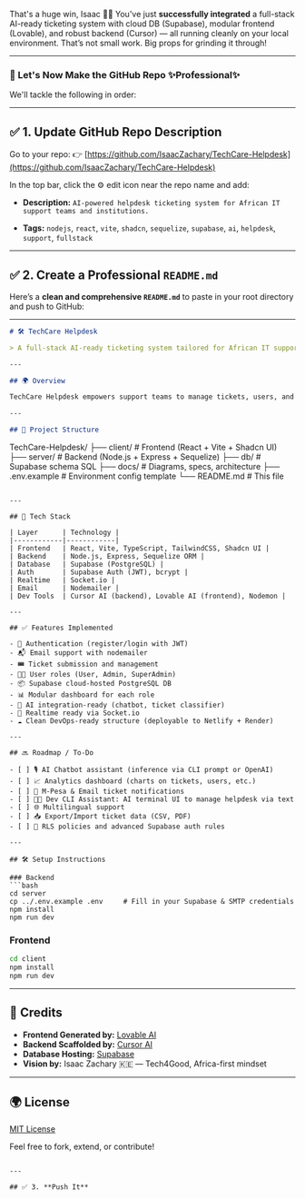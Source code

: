 That's a huge win, Isaac 🎉👏
You've just **successfully integrated** a full-stack AI-ready ticketing system with cloud DB (Supabase), modular frontend (Lovable), and robust backend (Cursor) — all running cleanly on your local environment. That’s not small work. Big props for grinding it through!

---

### 🧠 Let's Now Make the GitHub Repo ✨Professional✨

We'll tackle the following in order:

---

## ✅ 1. **Update GitHub Repo Description**

Go to your repo:
👉 [https://github.com/IsaacZachary/TechCare-Helpdesk](https://github.com/IsaacZachary/TechCare-Helpdesk)

In the top bar, click the ⚙️ edit icon near the repo name and add:

* **Description:**
  `AI-powered helpdesk ticketing system for African IT support teams and institutions.`

* **Tags:**
  `nodejs`, `react`, `vite`, `shadcn`, `sequelize`, `supabase`, `ai`, `helpdesk`, `support`, `fullstack`

---

## ✅ 2. **Create a Professional `README.md`**

Here’s a **clean and comprehensive `README.md`** to paste in your root directory and push to GitHub:

---

```md
# 🛠️ TechCare Helpdesk

> A full-stack AI-ready ticketing system tailored for African IT support teams, educational institutions, and service desks. Built with ❤️ using modern developer tools.

---

## 🌍 Overview

TechCare Helpdesk empowers support teams to manage tickets, users, and real-time communications in a fast, clean interface — with Supabase cloud DB, React + Vite frontend, and Node.js backend.

---

## 📁 Project Structure

```

TechCare-Helpdesk/
├── client/         # Frontend (React + Vite + Shadcn UI)
├── server/         # Backend (Node.js + Express + Sequelize)
├── db/             # Supabase schema SQL
├── docs/           # Diagrams, specs, architecture
├── .env.example    # Environment config template
└── README.md       # This file

````

---

## 🔧 Tech Stack

| Layer      | Technology |
|------------|------------|
| Frontend   | React, Vite, TypeScript, TailwindCSS, Shadcn UI |
| Backend    | Node.js, Express, Sequelize ORM |
| Database   | Supabase (PostgreSQL) |
| Auth       | Supabase Auth (JWT), bcrypt |
| Realtime   | Socket.io |
| Email      | Nodemailer |
| Dev Tools  | Cursor AI (backend), Lovable AI (frontend), Nodemon |

---

## ✅ Features Implemented

- 🔐 Authentication (register/login with JWT)
- 📬 Email support with nodemailer
- 🎟️ Ticket submission and management
- 🧑‍💼 User roles (User, Admin, SuperAdmin)
- 📦 Supabase cloud-hosted PostgreSQL DB
- 📊 Modular dashboard for each role
- 🧠 AI integration-ready (chatbot, ticket classifier)
- 📡 Realtime ready via Socket.io
- ☁️ Clean DevOps-ready structure (deployable to Netlify + Render)

---

## 🔜 Roadmap / To-Do

- [ ] 🎙️ AI Chatbot assistant (inference via CLI prompt or OpenAI)
- [ ] 📈 Analytics dashboard (charts on tickets, users, etc.)
- [ ] 📲 M-Pesa & Email ticket notifications
- [ ] 🧑‍💻 Dev CLI Assistant: AI terminal UI to manage helpdesk via text
- [ ] 🌐 Multilingual support
- [ ] 📥 Export/Import ticket data (CSV, PDF)
- [ ] 🔐 RLS policies and advanced Supabase auth rules

---

## 🛠️ Setup Instructions

### Backend
```bash
cd server
cp ../.env.example .env     # Fill in your Supabase & SMTP credentials
npm install
npm run dev
````

### Frontend

```bash
cd client
npm install
npm run dev
```

---

## 🧠 Credits

* **Frontend Generated by:** [Lovable AI](https://lovable.so)
* **Backend Scaffolded by:** [Cursor AI](https://cursor.sh)
* **Database Hosting:** [Supabase](https://supabase.com)
* **Vision by:** Isaac Zachary 🇰🇪 — Tech4Good, Africa-first mindset

---

## 🌍 License

[MIT License](LICENSE)

Feel free to fork, extend, or contribute!

````

---

## ✅ 3. **Push It**

